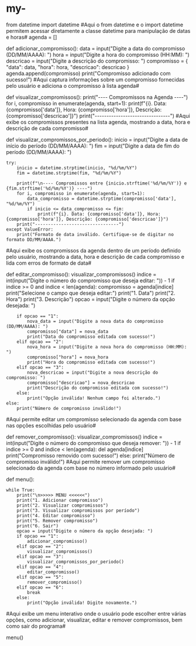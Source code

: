# my-
from datetime import datetime
#Aqui o from datetime e o  import datetime permitem acessar diretamente a classe datetime para manipulação de datas e horas#
agenda = []

def adicionar_compromisso():
    data = input("Digite a data do compromisso (DD/MM/AAAA): ")
    hora = input("Digite a hora do compromisso (HH:MM): ")
    descricao = input("Digite a descrição do compromisso: ")
    compromisso = {
        "data": data,
        "hora": hora,
        "descricao": descricao
    }
    agenda.append(compromisso)
    print("Compromisso adicionado com sucesso!")
#Aqui captura informações sobre um compromisso fornecidas pelo usuário e adiciona o compromisso à lista agenda#

def visualizar_compromissos():
    print("---- Compromissos na Agenda ----")
    for i, compromisso in enumerate(agenda, start=1):
        print(f"{i}. Data: {compromisso['data']}, Hora: {compromisso['hora']}, Descrição: {compromisso['descricao']}")
    print("--------------------------------")
#Aqui exibe os compromissos presentes na lista agenda, mostrando a data, hora e descrição de cada compromisso#

def visualizar_compromissos_por_periodo():
    inicio = input("Digite a data de início do período (DD/MM/AAAA): ")
    fim = input("Digite a data de fim do período (DD/MM/AAAA): ")

    try:
        inicio = datetime.strptime(inicio, "%d/%m/%Y")
        fim = datetime.strptime(fim, "%d/%m/%Y")

        print(f"\n---- Compromissos entre {inicio.strftime('%d/%m/%Y')} e {fim.strftime('%d/%m/%Y')} ----")
        for i, compromisso in enumerate(agenda, start=1):
            data_compromisso = datetime.strptime(compromisso['data'], "%d/%m/%Y")
            if inicio <= data_compromisso <= fim:
                print(f"{i}. Data: {compromisso['data']}, Hora: {compromisso['hora']}, Descrição: {compromisso['descricao']}")
        print("--------------------------------")
    except ValueError:
        print("Formato de data inválido. Certifique-se de digitar no formato DD/MM/AAAA.")
#Aqui exibe os compromissos da agenda dentro de um período definido pelo usuário, mostrando a data, hora e descrição de cada compromisso e lida com erros de formato de data#

def editar_compromisso():
    visualizar_compromissos()
    indice = int(input("Digite o número do compromisso que deseja editar: ")) - 1
    if indice >= 0 and indice < len(agenda):
        compromisso = agenda[indice]
        print("Selecione o campo que deseja editar:")
        print("1. Data")
        print("2. Hora")
        print("3. Descrição")
        opcao = input("Digite o número da opção desejada: ")

        if opcao == "1":
            nova_data = input("Digite a nova data do compromisso (DD/MM/AAAA): ")
            compromisso["data"] = nova_data
            print("Data do compromisso editada com sucesso!")
        elif opcao == "2":
            nova_hora = input("Digite a nova hora do compromisso (HH:MM): ")
            compromisso["hora"] = nova_hora
            print("Hora do compromisso editada com sucesso!")
        elif opcao == "3":
            nova_descricao = input("Digite a nova descrição do compromisso: ")
            compromisso["descricao"] = nova_descricao
            print("Descrição do compromisso editada com sucesso!")
        else:
            print("Opção inválida! Nenhum campo foi alterado.")
    else:
        print("Número de compromisso inválido!")
#Aqui permite editar um compromisso selecionado da agenda com base nas opções escolhidas pelo usuário#

def remover_compromisso():
    visualizar_compromissos()
    indice = int(input("Digite o número do compromisso que deseja remover: ")) - 1
    if indice >= 0 and indice < len(agenda):
        del agenda[indice]
        print("Compromisso removido com sucesso!")
    else:
        print("Número de compromisso inválido!")
 #Aqui permite remover um compromisso selecionado da agenda com base no número informado pelo usuário#

def menu():
    
    while True:
        print("\n>>>>> MENU <<<<<<")
        print("1. Adicionar compromisso")
        print("2. Visualizar compromissos")
        print("3. Visualizar compromissos por período")
        print("4. Editar compromisso")
        print("5. Remover compromisso")
        print("6. Sair")
        opcao = input("Digite o número da opção desejada: ")
        if opcao == "1":
            adicionar_compromisso()
        elif opcao == "2":
            visualizar_compromissos()
        elif opcao == "3":
            visualizar_compromissos_por_periodo()
        elif opcao == "4":
            editar_compromisso()
        elif opcao == "5":
            remover_compromisso()
        elif opcao == "6":
            break
        else:
            print("Opção inválida! Digite novamente.")
#Aqui exibe um menu interativo onde o usuário pode escolher entre várias opções, como adicionar, visualizar, editar e remover compromissos, bem como sair do programa#

menu()

